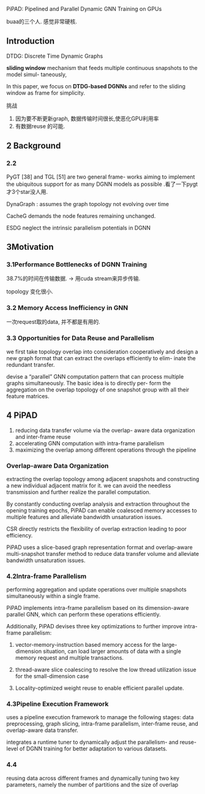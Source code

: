 PiPAD: Pipelined and Parallel Dynamic GNN Training on GPUs

buaa的三个人. 感觉非常硬核. 

## Introduction

DTDG: Discrete Time Dynamic Graphs

**sliding window** mechanism that feeds multiple continuous snapshots to the model simul- taneously,

In this paper, we focus on **DTDG-based DGNNs** and refer to the sliding window as frame for simplicity.

挑战

1. 因为要不断更新graph, 数据传输时间很长,使恶化GPU利用率
2. 有数据reuse 的可能. 

## 2 Background

### 2.2

PyGT [38] and TGL [51] are two general frame- works aiming to implement the ubiquitous support for as many DGNN models as possible .看了一下pygt才3个star没人用. 

DynaGraph  :  assumes the graph topology not evolving over time 

CacheG demands the node features remaining unchanged.

ESDG neglect the intrinsic parallelism potentials in DGNN

## 3Motivation

### 3.1Performance Bottlenecks of DGNN Training

38.7%的时间在传输数据.  -> 用cuda stream来异步传输. 

topology 变化很小.

### 3.2 Memory Access Inefficiency in GNN

一次request取的data, 并不都是有用的. 

### 3.3 Opportunities for Data Reuse and Parallelism

we first take topology overlap into consideration cooperatively and design a new graph format that can extract the overlaps efficiently to elim- inate the redundant transfer.

devise a “parallel” GNN computation pattern that can process multiple graphs simultaneously. The basic idea is to directly per- form the aggregation on the overlap topology of one snapshot group with all their feature matrices.



## 4 PiPAD

1. reducing data transfer volume via the overlap- aware data organization and inter-frame reuse
2. accelerating GNN computation with intra-frame parallelism
3. maximizing the overlap among different operations through the pipeline

### Overlap-aware Data Organization

extracting the overlap topology among adjacent snapshots and constructing a new individual adjacent matrix for it. we can avoid the needless transmission and further realize the parallel computation.

By constantly conducting overlap analysis and extraction throughout the opening training epochs, PiPAD can enable coalesced memory accesses to multiple features and alleviate bandwidth unsaturation issues.

CSR directly restricts the flexibility of overlap extraction leading to poor efficiency. 

PiPAD uses a slice-based graph representation format and overlap-aware multi-snapshot transfer method to reduce data transfer volume and alleviate bandwidth unsaturation issues. 

### 4.2Intra-frame Parallelism

performing aggregation and update operations over multiple snapshots simultaneously within a single frame. 

PiPAD implements intra-frame parallelism based on its dimension-aware parallel GNN, which can perform these operations efficiently. 

Additionally, PiPAD devises three key optimizations to further improve intra-frame parallelism: 

1. vector-memory-instruction based memory access for the large-dimension situation, can load larger amounts of data with a single memory request and multiple transactions.

2. thread-aware slice coalescing to resolve the low thread utilization issue for the small-dimension case
3. Locality-optimized weight reuse to enable efficient parallel update. 

### 4.3Pipeline Execution Framework

uses a pipeline execution framework to manage the following stages: data preprocessing, graph slicing, intra-frame parallelism, inter-frame reuse, and overlap-aware data transfer. 

integrates a runtime tuner to dynamically adjust the parallelism- and reuse-level of DGNN training for better adaptation to various datasets.

### 4.4

 reusing data across different frames and dynamically tuning two key parameters, namely the number of partitions and the size of overlap

